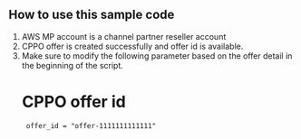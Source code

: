 ## How to use this sample code

1. AWS MP account is a channel partner reseller account
2. CPPO offer is created successfully and offer id is available.
3. Make sure to modify the following parameter based on the offer detail in the beginning of the script.
    # CPPO offer id
        offer_id = "offer-1111111111111"
